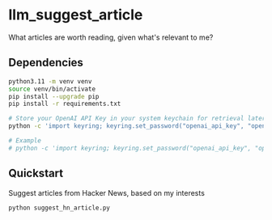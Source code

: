 # llm_suggest_article

What articles are worth reading, given what's relevant to me?

## Dependencies

```sh
python3.11 -m venv venv
source venv/bin/activate
pip install --upgrade pip
pip install -r requirements.txt

# Store your OpenAI API Key in your system keychain for retrieval later
python -c 'import keyring; keyring.set_password("openai_api_key", "openai", "<your openai api key>")'

# Example
# python -c 'import keyring; keyring.set_password("openai_api_key", "openai", "sk-a1b2c3d4e5")'
```

## Quickstart

Suggest articles from Hacker News, based on my interests

```sh
python suggest_hn_article.py
```
